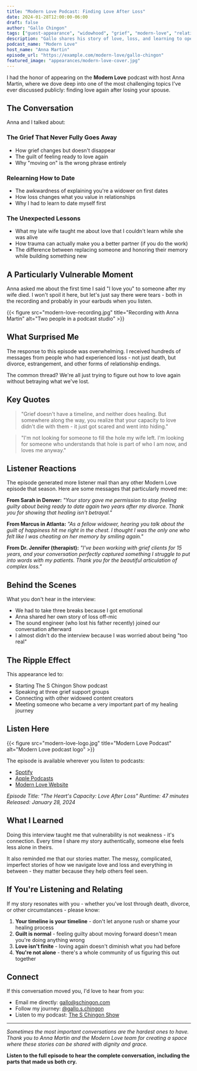 ```yaml
---
title: "Modern Love Podcast: Finding Love After Loss"
date: 2024-01-28T12:00:00-06:00
draft: false
author: "Gallo Chingon"
tags: ["guest-appearance", "widowhood", "grief", "modern-love", "relationships"]
description: "Gallo shares his story of love, loss, and learning to open his heart again on the Modern Love podcast."
podcast_name: "Modern Love"
host_name: "Anna Martin"
episode_url: "https://example.com/modern-love/gallo-chingon"
featured_image: "appearances/modern-love-cover.jpg"
---
```


I had the honor of appearing on the **Modern Love** podcast with host Anna Martin, where we dove deep into one of the most challenging topics I've ever discussed publicly: finding love again after losing your spouse.

## The Conversation

Anna and I talked about:

### The Grief That Never Fully Goes Away
- How grief changes but doesn't disappear
- The guilt of feeling ready to love again
- Why "moving on" is the wrong phrase entirely

### Relearning How to Date
- The awkwardness of explaining you're a widower on first dates
- How loss changes what you value in relationships
- Why I had to learn to date myself first

### The Unexpected Lessons
- What my late wife taught me about love that I couldn't learn while she was alive
- How trauma can actually make you a better partner (if you do the work)
- The difference between replacing someone and honoring their memory while building something new

## A Particularly Vulnerable Moment

Anna asked me about the first time I said "I love you" to someone after my wife died. I won't spoil it here, but let's just say there were tears - both in the recording and probably in your earbuds when you listen.

{{< figure src="modern-love-recording.jpg" title="Recording with Anna Martin" alt="Two people in a podcast studio" >}}

## What Surprised Me

The response to this episode was overwhelming. I received hundreds of messages from people who had experienced loss - not just death, but divorce, estrangement, and other forms of relationship endings. 

The common thread? We're all just trying to figure out how to love again without betraying what we've lost.

## Key Quotes

> "Grief doesn't have a timeline, and neither does healing. But somewhere along the way, you realize that your capacity to love didn't die with them - it just got scared and went into hiding."

> "I'm not looking for someone to fill the hole my wife left. I'm looking for someone who understands that hole is part of who I am now, and loves me anyway."

## Listener Reactions

The episode generated more listener mail than any other Modern Love episode that season. Here are some messages that particularly moved me:

**From Sarah in Denver:** *"Your story gave me permission to stop feeling guilty about being ready to date again two years after my divorce. Thank you for showing that healing isn't betrayal."*

**From Marcus in Atlanta:** *"As a fellow widower, hearing you talk about the guilt of happiness hit me right in the chest. I thought I was the only one who felt like I was cheating on her memory by smiling again."*

**From Dr. Jennifer (therapist):** *"I've been working with grief clients for 15 years, and your conversation perfectly captured something I struggle to put into words with my patients. Thank you for the beautiful articulation of complex loss."*

## Behind the Scenes

What you don't hear in the interview:
- We had to take three breaks because I got emotional
- Anna shared her own story of loss off-mic
- The sound engineer (who lost his father recently) joined our conversation afterward
- I almost didn't do the interview because I was worried about being "too real"

## The Ripple Effect

This appearance led to:
- Starting The S Chingon Show podcast
- Speaking at three grief support groups
- Connecting with other widowed content creators
- Meeting someone who became a very important part of my healing journey

## Listen Here

{{< figure src="modern-love-logo.jpg" title="Modern Love Podcast" alt="Modern Love podcast logo" >}}

The episode is available wherever you listen to podcasts:
- [Spotify](https://open.spotify.com/episode/example)
- [Apple Podcasts](https://podcasts.apple.com/example)  
- [Modern Love Website](https://example.com/modern-love/gallo-chingon)

*Episode Title: "The Heart's Capacity: Love After Loss"*
*Runtime: 47 minutes*
*Released: January 28, 2024*

## What I Learned

Doing this interview taught me that vulnerability is not weakness - it's connection. Every time I share my story authentically, someone else feels less alone in theirs.

It also reminded me that our stories matter. The messy, complicated, imperfect stories of how we navigate love and loss and everything in between - they matter because they help others feel seen.

## If You're Listening and Relating

If my story resonates with you - whether you've lost through death, divorce, or other circumstances - please know:

1. **Your timeline is your timeline** - don't let anyone rush or shame your healing process
2. **Guilt is normal** - feeling guilty about moving forward doesn't mean you're doing anything wrong
3. **Love isn't finite** - loving again doesn't diminish what you had before
4. **You're not alone** - there's a whole community of us figuring this out together

## Connect

If this conversation moved you, I'd love to hear from you:
- Email me directly: gallo@schingon.com
- Follow my journey: [@gallo.s.chingon](https://instagram.com/gallo.s.chingon)
- Listen to my podcast: [The S Chingon Show](/podcast/)

---

*Sometimes the most important conversations are the hardest ones to have. Thank you to Anna Martin and the Modern Love team for creating a space where these stories can be shared with dignity and grace.*

**Listen to the full episode to hear the complete conversation, including the parts that made us both cry.**
